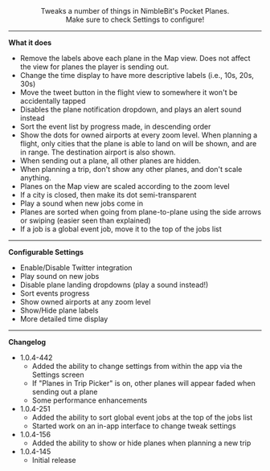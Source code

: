 <center>
Tweaks a number of things in NimbleBit's Pocket Planes.<br>
Make sure to check Settings to configure!
</center>

----------

**What it does**

- Remove the labels above each plane in the Map view. Does not affect the view for planes the player is sending out.
- Change the time display to have more descriptive labels (i.e., 10s, 20s, 30s)
- Move the tweet button in the flight view to somewhere it won't be accidentally tapped
- Disables the plane notification dropdown, and plays an alert sound instead
- Sort the event list by progress made, in descending order
- Show the dots for owned airports at every zoom level. When planning a flight, only cities that the plane is able to land on will be shown, and are in range. The destination airport is also shown.
- When sending out a plane, all other planes are hidden.
- When planning a trip, don't show any other planes, and don't scale anything.
- Planes on the Map view are scaled according to the zoom level
- If a city is closed, then make its dot semi-transparent
- Play a sound when new jobs come in
- Planes are sorted when going from plane-to-plane using the side arrows or swiping (easier seen than explained)
- If a job is a global event job, move it to the top of the jobs list

----------

**Configurable Settings**

- Enable/Disable Twitter integration
- Play sound on new jobs
- Disable plane landing dropdowns (play a sound instead!)
- Sort events progress
- Show owned airports at any zoom level
- Show/Hide plane labels
- More detailed time display

----------

**Changelog**

- 1.0.4-442
    - Added the ability to change settings from within the app via the Settings screen
    - If "Planes in Trip Picker" is on, other planes will appear faded when sending out a plane
    - Some performance enhancements
- 1.0.4-251
	- Added the ability to sort global event jobs at the top of the jobs list
	- Started work on an in-app interface to change tweak settings
- 1.0.4-156
	- Added the ability to show or hide planes when planning a new trip
- 1.0.4-145
	- Initial release